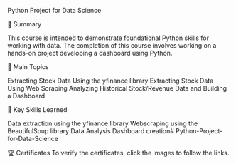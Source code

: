 Python Project for Data Science

📄 Summary

This course is intended to demonstrate foundational Python skills for working with data. The completion of this course involves working on a hands-on project developing a dashboard using Python.

📑 Main Topics

Extracting Stock Data Using the yfinance library
Extracting Stock Data Using Web Scraping
Analyzing Historical Stock/Revenue Data and Building a Dashboard

🔑 Key Skills Learned

Data extraction using the yfinance library
Webscraping using the BeautifulSoup library
Data Analysis
Dashboard creation# Python-Project-for-Data-Science

🏆 Certificates
To verify the certificates, click the images to follow the links.
